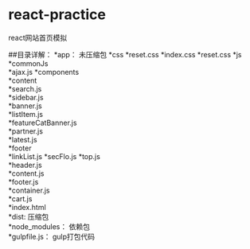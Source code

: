 # react-practice
react网站首页模拟

##目录详解：
*app： 未压缩包
  *css
    *reset.css
    *index.css
    *reset.css
  *js
    *commonJs<br/>
      *ajax.js
    *components<br/>
      *content<br/>
        *search.js<br/>
        *sidebar.js<br/>
        *banner.js<br/>
        *listItem.js<br/>
        *featureCatBanner.js<br/>
        *partner.js<br/>
        *latest.js<br/>
    *footer<br/>
      *linkList.js
      *secFlo.js
    *top.js<br/>
    *header.js<br/>
    *content.js<br/>
    *footer.js<br/>
    *container.js<br/>
    *cart.js<br/>
  *index.html<br/>
*dist: 压缩包<br/>
*node_modules： 依赖包<br/>
*gulpfile.js： gulp打包代码<br/>

